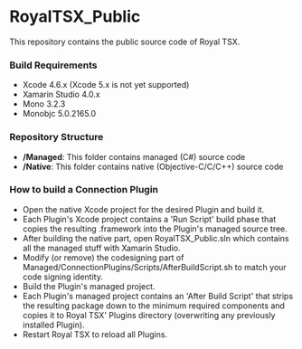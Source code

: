 RoyalTSX_Public
===============
This repository contains the public source code of Royal TSX.

### Build Requirements
* Xcode 4.6.x (Xcode 5.x is not yet supported)
* Xamarin Studio 4.0.x
* Mono 3.2.3
* Monobjc 5.0.2165.0

### Repository Structure
* __/Managed__: This folder contains managed (C#) source code
* __/Native__: This folder contains native (Objective-C/C/C++) source code
 
### How to build a Connection Plugin
* Open the native Xcode project for the desired Plugin and build it.
* Each Plugin's Xcode project contains a 'Run Script' build phase that copies the resulting .framework into the Plugin's managed source tree.
* After building the native part, open RoyalTSX_Public.sln which contains all the managed stuff with Xamarin Studio.
* Modify (or remove) the codesigning part of Managed/ConnectionPlugins/Scripts/AfterBuildScript.sh to match your code signing identity.
* Build the Plugin's managed project.
* Each Plugin's managed project contains an 'After Build Script' that strips the resulting package down to the minimum required components and copies it to Royal TSX' Plugins directory (overwriting any previously installed Plugin).
* Restart Royal TSX to reload all Plugins.
